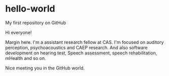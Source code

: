 # hello-world
My first repository on GitHub

Hi everyone!

Margin here. I'm a assistant research fellow at CAS.
I'm focused on auditory perception, psychoacoustics and CAEP research. And also software development on hearing test, Speech assessment, speech rehabilitation, mHealth and so on.

Nice meeting you in the GitHub world.
